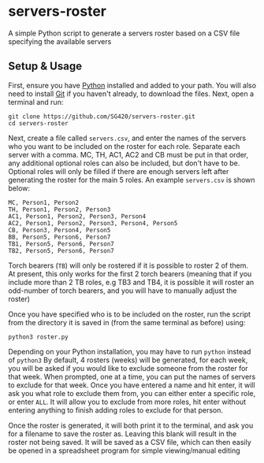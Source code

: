 # servers-roster
A simple Python script to generate a servers roster based on a CSV file
specifying the available servers

## Setup & Usage
First, ensure you have [Python](https://www.python.org/) installed and added to your path. You will also need to install
[Git](https://git-scm.com/) if you haven't already, to download the files.
Next, open a terminal and run:
```
git clone https://github.com/SG420/servers-roster.git
cd servers-roster
```
Next, create a file called `servers.csv`, and enter the names of the servers who you
want to be included on the roster for each role. Separate each server with a
comma. MC, TH, AC1, AC2 and CB must be put in that order, any additional
optional roles can also be included, but don't have to be. Optional roles will
only be filled if there are enough servers left after generating the roster for
the main 5 roles. An example `servers.csv` is shown below:

```
MC, Person1, Person2
TH, Person1, Person2, Person3
AC1, Person1, Person2, Person3, Person4
AC2, Person1, Person2, Person3, Person4, Person5
CB, Person3, Person4, Person5
BB, Person5, Person6, Person7
TB1, Person5, Person6, Person7
TB2, Person5, Person6, Person7
```

Torch bearers (`TB`) will only be rostered if it is possible to roster 2 of
them. At present, this only works for the first 2 torch bearers (meaning that if
you include more than 2 TB roles, e.g TB3 and TB4, it is possible it will roster
an odd-number of torch bearers, and you will have to manually adjust the roster)

Once you have specified who is to be included on the roster, run the script
from the directory it is saved in (from the same terminal as before) using:
```
python3 roster.py 
```
Depending on your Python installation, you may have to run `python` instead of `python3`
By default, 4 rosters (weeks) will be generated, for each week, you will be
asked if you would like to exclude someone from the roster for that week.
When prompted, one at a time, you can put the names of servers to exclude for
that week. Once you have entered a name and hit enter, it will ask you what role
to exclude them from, you can either enter a specific role, or enter `ALL`. It
will allow you to exclude from more roles, hit enter without entering anything
to finish adding roles to exclude for that person.

Once the roster is generated, it will both print it to the terminal, and ask you
for a filename to save the roster as. Leaving this blank will result in the
roster not being saved. It will be saved as a CSV file, which can then easily be
opened in a spreadsheet program for simple viewing/manual editing
